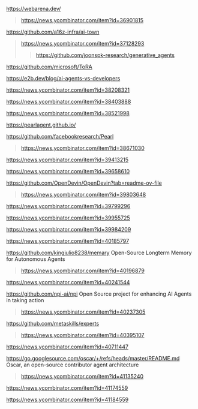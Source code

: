 https://webarena.dev/
> https://news.ycombinator.com/item?id=36901815

https://github.com/a16z-infra/ai-town
> https://news.ycombinator.com/item?id=37128293
> > https://github.com/joonspk-research/generative_agents

https://github.com/microsoft/ToRA

https://e2b.dev/blog/ai-agents-vs-developers

https://news.ycombinator.com/item?id=38208321

https://news.ycombinator.com/item?id=38403888

https://news.ycombinator.com/item?id=38521998

https://pearlagent.github.io/

https://github.com/facebookresearch/Pearl
> https://news.ycombinator.com/item?id=38671030

https://news.ycombinator.com/item?id=39413215

https://news.ycombinator.com/item?id=39658610

https://github.com/OpenDevin/OpenDevin?tab=readme-ov-file
> https://news.ycombinator.com/item?id=39803648

https://news.ycombinator.com/item?id=39799296

https://news.ycombinator.com/item?id=39955725

https://news.ycombinator.com/item?id=39984209

https://news.ycombinator.com/item?id=40185797

https://github.com/kingjulio8238/memary Open-Source Longterm Memory for Autonomous Agents
> https://news.ycombinator.com/item?id=40196879

https://news.ycombinator.com/item?id=40241544

https://github.com/npi-ai/npi Open Source project for enhancing AI Agents in taking action
> https://news.ycombinator.com/item?id=40237305

https://github.com/metaskills/experts
> https://news.ycombinator.com/item?id=40395107

https://news.ycombinator.com/item?id=40711447

https://go.googlesource.com/oscar/+/refs/heads/master/README.md Oscar, an open-source contributor agent architecture
> https://news.ycombinator.com/item?id=41135240

https://news.ycombinator.com/item?id=41174559

https://news.ycombinator.com/item?id=41184559